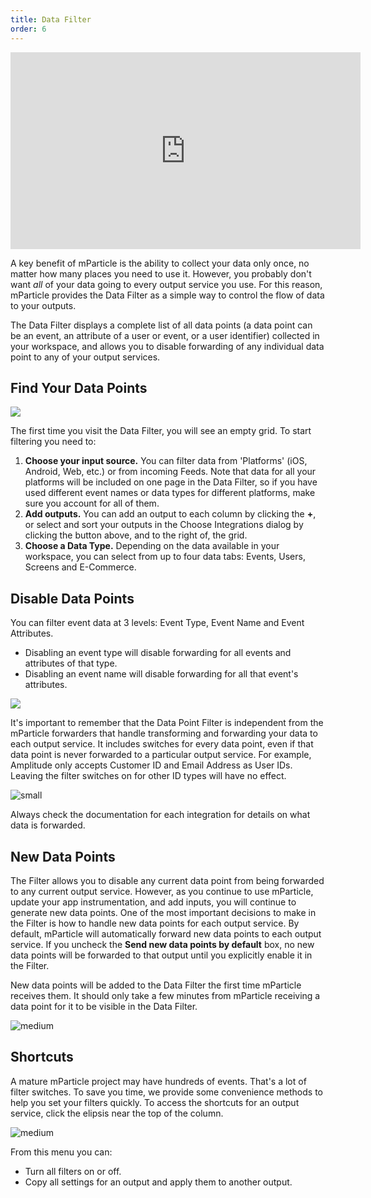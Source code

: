 ```yaml
---
title: Data Filter
order: 6
---
```


<div>
<iframe width="560" height="315" src="https://www.youtube.com/embed/xXbY2B4wd48" frameborder="0" allow="accelerometer; autoplay; encrypted-media; gyroscope; picture-in-picture" allowfullscreen></iframe>
</div>

A key benefit of mParticle is the ability to collect your data only once, no matter how many places you need to use it. However, you probably don't want _all_ of your data going to every output service you use. For this reason, mParticle provides the Data Filter as a simple way to control the flow of data to your outputs.

The Data Filter displays a complete list of all data points (a data point can be an event, an attribute of a user or event, or a user identifier) collected in your workspace, and allows you to disable forwarding of any individual data point to any of your output services.

## Find Your Data Points

![](/images/Platform-Update-Data-Filter-Overview-042019.png)

The first time you visit the Data Filter, you will see an empty grid. To start filtering you need to:

1. **Choose your input source.** You can filter data from 'Platforms' (iOS, Android, Web, etc.) or from incoming Feeds. Note that data for all your platforms will be included on one page in the Data Filter, so if you have used different event names or data types for different platforms, make sure you account for all of them.
2. **Add outputs.** You can add an output to each column by clicking the **+**, or select and sort your outputs in the Choose Integrations dialog by clicking the button above, and to the right of, the grid.
3. **Choose a Data Type.** Depending on the data available in your workspace, you can select from up to four data tabs: Events, Users, Screens and E-Commerce.

## Disable Data Points

You can filter event data at 3 levels: Event Type, Event Name and Event Attributes.

* Disabling an event type will disable forwarding for all events and attributes of that type.
* Disabling an event name will disable forwarding for all that event's attributes.

![](/images/event-filter-disable.gif)

<aside>
	<p>It's important to remember that the Data Point Filter is independent from the mParticle forwarders that handle transforming and forwarding your data to each output service. It includes switches for every data point, even if that data point is never forwarded to a particular output service. For example, Amplitude only accepts Customer ID and Email Address as User IDs. Leaving the filter switches on for other ID types will have no effect.</p>
	<img alt="small" src="/images/Platform-Update-Data-Filter-Filters-No-Effect-042019.png">
	<p>Always check the documentation for each integration for details on what data is forwarded.<p>
</aside>



## New Data Points

The Filter allows you to disable any current data point from being forwarded to any current output service. However, as you continue to use mParticle, update your app instrumentation, and add inputs, you will continue to generate new data points. One of the most important decisions to make in the Filter is how to handle new data points for each output service. By default, mParticle will automatically forward new data points to each output service. If you uncheck the **Send new data points by default** box, no new data points will be forwarded to that output until you explicitly enable it in the Filter.

New data points will be added to the Data Filter the first time mParticle receives them. It should only take a few minutes from mParticle receiving a data point for it to be visible in the Data Filter.

![medium](/images/Platform-Update-Data-Filter-New-Data-Points-042019.png)


## Shortcuts

A mature mParticle project may have hundreds of events. That's a lot of filter switches. To save you time, we provide some convenience methods to help you set your filters quickly. To access the shortcuts for an output service, click the elipsis near the top of the column.

![medium](/images/Platform-Update-Data-Filter-Filter-Helpers-042019.png)

From this menu you can:
* Turn all filters on or off.
* Copy all settings for an output and apply them to another output.





